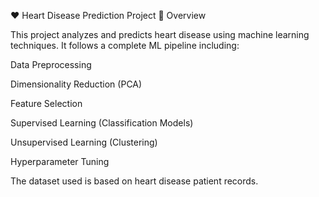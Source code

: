 ❤️ Heart Disease Prediction Project
📌 Overview

This project analyzes and predicts heart disease using machine learning techniques.
It follows a complete ML pipeline including:

Data Preprocessing

Dimensionality Reduction (PCA)

Feature Selection

Supervised Learning (Classification Models)

Unsupervised Learning (Clustering)

Hyperparameter Tuning

The dataset used is based on heart disease patient records.
